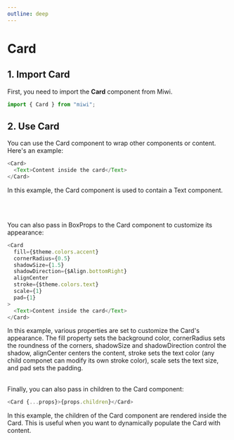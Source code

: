 ```yaml
---
outline: deep
---
```


# Card

<!-- Component description -->

## 1. Import Card

First, you need to import the **Card** component from Miwi.

```ts
import { Card } from "miwi";
```

## 2. Use Card

You can use the Card component to wrap other components or content. Here's an example:

```ts
<Card>
  <Text>Content inside the card</Text>
</Card>
```

In this example, the Card component is used to contain a Text component.

<br><br>

You can also pass in BoxProps to the Card component to customize its appearance:

```ts
<Card
  fill={$theme.colors.accent}
  cornerRadius={0.5}
  shadowSize={1.5}
  shadowDirection={$Align.bottomRight}
  alignCenter
  stroke={$theme.colors.text}
  scale={1}
  pad={1}
>
  <Text>Content inside the card</Text>
</Card>
```

In this example, various properties are set to customize the Card's appearance. The fill property sets the background color, cornerRadius sets the roundness of the corners, shadowSize and shadowDirection control the shadow, alignCenter centers the content, stroke sets the text color (any child componet can modify its own stroke color), scale sets the text size, and pad sets the padding.
<br><br>

Finally, you can also pass in children to the Card component:

```ts
<Card {...props}>{props.children}</Card>
```

In this example, the children of the Card component are rendered inside the Card. This is useful when you want to dynamically populate the Card with content.
